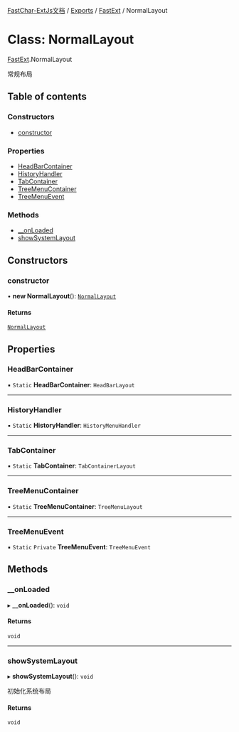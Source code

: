 [FastChar-ExtJs文档](../README.md) / [Exports](../modules.md) / [FastExt](../modules/FastExt.md) / NormalLayout

# Class: NormalLayout

[FastExt](../modules/FastExt.md).NormalLayout

常规布局

## Table of contents

### Constructors

- [constructor](FastExt.NormalLayout.md#constructor)

### Properties

- [HeadBarContainer](FastExt.NormalLayout.md#headbarcontainer)
- [HistoryHandler](FastExt.NormalLayout.md#historyhandler)
- [TabContainer](FastExt.NormalLayout.md#tabcontainer)
- [TreeMenuContainer](FastExt.NormalLayout.md#treemenucontainer)
- [TreeMenuEvent](FastExt.NormalLayout.md#treemenuevent)

### Methods

- [\_\_onLoaded](FastExt.NormalLayout.md#__onloaded)
- [showSystemLayout](FastExt.NormalLayout.md#showsystemlayout)

## Constructors

### constructor

• **new NormalLayout**(): [`NormalLayout`](FastExt.NormalLayout.md)

#### Returns

[`NormalLayout`](FastExt.NormalLayout.md)

## Properties

### HeadBarContainer

▪ `Static` **HeadBarContainer**: `HeadBarLayout`

___

### HistoryHandler

▪ `Static` **HistoryHandler**: `HistoryMenuHandler`

___

### TabContainer

▪ `Static` **TabContainer**: `TabContainerLayout`

___

### TreeMenuContainer

▪ `Static` **TreeMenuContainer**: `TreeMenuLayout`

___

### TreeMenuEvent

▪ `Static` `Private` **TreeMenuEvent**: `TreeMenuEvent`

## Methods

### \_\_onLoaded

▸ **__onLoaded**(): `void`

#### Returns

`void`

___

### showSystemLayout

▸ **showSystemLayout**(): `void`

初始化系统布局

#### Returns

`void`
